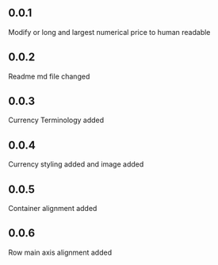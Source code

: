 ## 0.0.1

Modify or long and largest numerical price to human readable

## 0.0.2

Readme md file changed

## 0.0.3

Currency Terminology added

## 0.0.4

Currency styling added and image added

## 0.0.5

Container alignment added

## 0.0.6

Row main axis alignment added

